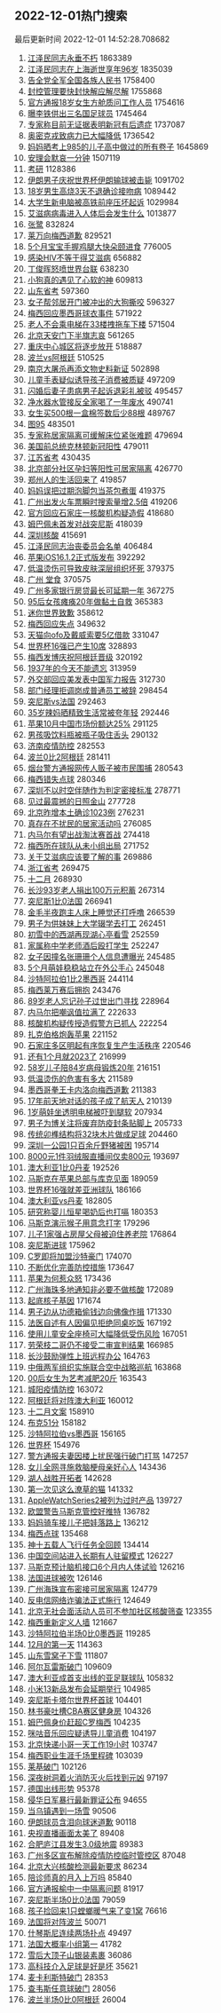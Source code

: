 ## 2022-12-01热门搜索 
最后更新时间 2022-12-01 14:52:28.708682 
1. [江泽民同志永垂不朽](https://s.weibo.com/weibo?q=%23%E6%B1%9F%E6%B3%BD%E6%B0%91%E5%90%8C%E5%BF%97%E6%B0%B8%E5%9E%82%E4%B8%8D%E6%9C%BD%23&t=31&band_rank=21&Refer=top) 1863389
1. [江泽民同志在上海逝世享年96岁](https://s.weibo.com/weibo?q=%23%E6%B1%9F%E6%B3%BD%E6%B0%91%E5%90%8C%E5%BF%97%E5%9C%A8%E4%B8%8A%E6%B5%B7%E9%80%9D%E4%B8%96%E4%BA%AB%E5%B9%B496%E5%B2%81%23&t=31&band_rank=1&Refer=top) 1835039
1. [告全党全军全国各族人民书](https://s.weibo.com/weibo?q=%23%E5%91%8A%E5%85%A8%E5%85%9A%E5%85%A8%E5%86%9B%E5%85%A8%E5%9B%BD%E5%90%84%E6%97%8F%E4%BA%BA%E6%B0%91%E4%B9%A6%23&t=31&band_rank=3&Refer=top) 1758400
1. [封控管理要快封快解应解尽解](https://s.weibo.com/weibo?q=%23%E5%B0%81%E6%8E%A7%E7%AE%A1%E7%90%86%E8%A6%81%E5%BF%AB%E5%B0%81%E5%BF%AB%E8%A7%A3%E5%BA%94%E8%A7%A3%E5%B0%BD%E8%A7%A3%23&t=31&band_rank=3&Refer=top) 1755868
1. [官方通报18岁女生方舱质问工作人员](https://s.weibo.com/weibo?q=%23%E5%AE%98%E6%96%B9%E9%80%9A%E6%8A%A518%E5%B2%81%E5%A5%B3%E7%94%9F%E6%96%B9%E8%88%B1%E8%B4%A8%E9%97%AE%E5%B7%A5%E4%BD%9C%E4%BA%BA%E5%91%98%23&t=31&band_rank=5&Refer=top) 1754616
1. [曝李铁供出三名国足球员](https://s.weibo.com/weibo?q=%23%E6%9B%9D%E6%9D%8E%E9%93%81%E4%BE%9B%E5%87%BA%E4%B8%89%E5%90%8D%E5%9B%BD%E8%B6%B3%E7%90%83%E5%91%98%23&t=31&band_rank=6&Refer=top) 1745464
1. [专家称目前无证据表明新冠有后遗症](https://s.weibo.com/weibo?q=%23%E4%B8%93%E5%AE%B6%E7%A7%B0%E7%9B%AE%E5%89%8D%E6%97%A0%E8%AF%81%E6%8D%AE%E8%A1%A8%E6%98%8E%E6%96%B0%E5%86%A0%E6%9C%89%E5%90%8E%E9%81%97%E7%97%87%23&t=31&band_rank=7&Refer=top) 1737087
1. [奥密克戎致病力已大幅降低](https://s.weibo.com/weibo?q=%23%E5%A5%A5%E5%AF%86%E5%85%8B%E6%88%8E%E8%87%B4%E7%97%85%E5%8A%9B%E5%B7%B2%E5%A4%A7%E5%B9%85%E9%99%8D%E4%BD%8E%23&t=31&band_rank=4&Refer=top) 1736542
1. [妈妈晒考上985的儿子高中做过的所有卷子](https://s.weibo.com/weibo?q=%23%E5%A6%88%E5%A6%88%E6%99%92%E8%80%83%E4%B8%8A985%E7%9A%84%E5%84%BF%E5%AD%90%E9%AB%98%E4%B8%AD%E5%81%9A%E8%BF%87%E7%9A%84%E6%89%80%E6%9C%89%E5%8D%B7%E5%AD%90%23&t=31&band_rank=13&Refer=top) 1645869
1. [安理会默哀一分钟](https://s.weibo.com/weibo?q=%E5%AE%89%E7%90%86%E4%BC%9A%E9%BB%98%E5%93%80%E4%B8%80%E5%88%86%E9%92%9F&t=31&band_rank=12&Refer=top) 1507119
1. [考研](https://s.weibo.com/weibo?q=%23%E8%80%83%E7%A0%94%23&t=31&band_rank=4&Refer=top) 1128386
1. [伊朗男子庆祝世界杯伊朗输球被击毙](https://s.weibo.com/weibo?q=%23%E4%BC%8A%E6%9C%97%E7%94%B7%E5%AD%90%E5%BA%86%E7%A5%9D%E4%B8%96%E7%95%8C%E6%9D%AF%E4%BC%8A%E6%9C%97%E8%BE%93%E7%90%83%E8%A2%AB%E5%87%BB%E6%AF%99%23&t=31&band_rank=31&Refer=top) 1091702
1. [18岁男生高烧3天不退确诊接吻病](https://s.weibo.com/weibo?q=%2318%E5%B2%81%E7%94%B7%E7%94%9F%E9%AB%98%E7%83%A73%E5%A4%A9%E4%B8%8D%E9%80%80%E7%A1%AE%E8%AF%8A%E6%8E%A5%E5%90%BB%E7%97%85%23&t=31&band_rank=31&Refer=top) 1089442
1. [大学生新电脑被高铁前座压坏起诉](https://s.weibo.com/weibo?q=%23%E5%A4%A7%E5%AD%A6%E7%94%9F%E6%96%B0%E7%94%B5%E8%84%91%E8%A2%AB%E9%AB%98%E9%93%81%E5%89%8D%E5%BA%A7%E5%8E%8B%E5%9D%8F%E8%B5%B7%E8%AF%89%23&t=31&band_rank=31&Refer=top) 1029984
1. [艾滋病病毒进入人体后会发生什么](https://s.weibo.com/weibo?q=%23%E8%89%BE%E6%BB%8B%E7%97%85%E7%97%85%E6%AF%92%E8%BF%9B%E5%85%A5%E4%BA%BA%E4%BD%93%E5%90%8E%E4%BC%9A%E5%8F%91%E7%94%9F%E4%BB%80%E4%B9%88%23&t=31&band_rank=37&Refer=top) 1013877
1. [张鹭](https://s.weibo.com/weibo?q=%E5%BC%A0%E9%B9%AD&t=31&band_rank=14&Refer=top) 832824
1. [莱万向梅西道歉](https://s.weibo.com/weibo?q=%23%E8%8E%B1%E4%B8%87%E5%90%91%E6%A2%85%E8%A5%BF%E9%81%93%E6%AD%89%23&t=31&band_rank=12&Refer=top) 829521
1. [5个月宝宝手握鸡腿大快朵颐进食](https://s.weibo.com/weibo?q=%235%E4%B8%AA%E6%9C%88%E5%AE%9D%E5%AE%9D%E6%89%8B%E6%8F%A1%E9%B8%A1%E8%85%BF%E5%A4%A7%E5%BF%AB%E6%9C%B5%E9%A2%90%E8%BF%9B%E9%A3%9F%23&t=31&band_rank=49&Refer=top) 776005
1. [感染HIV不等于得艾滋病](https://s.weibo.com/weibo?q=%23%E6%84%9F%E6%9F%93HIV%E4%B8%8D%E7%AD%89%E4%BA%8E%E5%BE%97%E8%89%BE%E6%BB%8B%E7%97%85%23&t=31&band_rank=13&Refer=top) 656882
1. [丁俊晖怒喷世界台联](https://s.weibo.com/weibo?q=%23%E4%B8%81%E4%BF%8A%E6%99%96%E6%80%92%E5%96%B7%E4%B8%96%E7%95%8C%E5%8F%B0%E8%81%94%23&t=31&band_rank=31&Refer=top) 638230
1. [小狗真的遇见了心软的神](https://s.weibo.com/weibo?q=%23%E5%B0%8F%E7%8B%97%E7%9C%9F%E7%9A%84%E9%81%87%E8%A7%81%E4%BA%86%E5%BF%83%E8%BD%AF%E7%9A%84%E7%A5%9E%23&t=31&band_rank=40&Refer=top) 609813
1. [山东省考](https://s.weibo.com/weibo?q=%E5%B1%B1%E4%B8%9C%E7%9C%81%E8%80%83&t=31&band_rank=10&Refer=top) 597360
1. [女子帮邻居开门被冲出的大狗撕咬](https://s.weibo.com/weibo?q=%23%E5%A5%B3%E5%AD%90%E5%B8%AE%E9%82%BB%E5%B1%85%E5%BC%80%E9%97%A8%E8%A2%AB%E5%86%B2%E5%87%BA%E7%9A%84%E5%A4%A7%E7%8B%97%E6%92%95%E5%92%AC%23&t=31&band_rank=11&Refer=top) 596327
1. [梅西回应墨西哥球衣事件](https://s.weibo.com/weibo?q=%23%E6%A2%85%E8%A5%BF%E5%9B%9E%E5%BA%94%E5%A2%A8%E8%A5%BF%E5%93%A5%E7%90%83%E8%A1%A3%E4%BA%8B%E4%BB%B6%23&t=31&band_rank=13&Refer=top) 571922
1. [老人不会乘电梯在33楼拽拖车下楼](https://s.weibo.com/weibo?q=%23%E8%80%81%E4%BA%BA%E4%B8%8D%E4%BC%9A%E4%B9%98%E7%94%B5%E6%A2%AF%E5%9C%A833%E6%A5%BC%E6%8B%BD%E6%8B%96%E8%BD%A6%E4%B8%8B%E6%A5%BC%23&t=31&band_rank=18&Refer=top) 571504
1. [北京天安门下半旗志哀](https://s.weibo.com/weibo?q=%23%E5%8C%97%E4%BA%AC%E5%A4%A9%E5%AE%89%E9%97%A8%E4%B8%8B%E5%8D%8A%E6%97%97%E5%BF%97%E5%93%80%23&t=31&band_rank=2&Refer=top) 561265
1. [重庆中心城区将逐步放开](https://s.weibo.com/weibo?q=%23%E9%87%8D%E5%BA%86%E4%B8%AD%E5%BF%83%E5%9F%8E%E5%8C%BA%E5%B0%86%E9%80%90%E6%AD%A5%E6%94%BE%E5%BC%80%23&t=31&band_rank=4&Refer=top) 518887
1. [波兰vs阿根廷](https://s.weibo.com/weibo?q=%23%E6%B3%A2%E5%85%B0vs%E9%98%BF%E6%A0%B9%E5%BB%B7%23&t=31&band_rank=5&Refer=top) 510525
1. [南京大屠杀再添文物史料新证](https://s.weibo.com/weibo?q=%23%E5%8D%97%E4%BA%AC%E5%A4%A7%E5%B1%A0%E6%9D%80%E5%86%8D%E6%B7%BB%E6%96%87%E7%89%A9%E5%8F%B2%E6%96%99%E6%96%B0%E8%AF%81%23&t=31&band_rank=47&Refer=top) 502898
1. [儿童手表疑似诱导孩子消费被质疑](https://s.weibo.com/weibo?q=%23%E5%84%BF%E7%AB%A5%E6%89%8B%E8%A1%A8%E7%96%91%E4%BC%BC%E8%AF%B1%E5%AF%BC%E5%AD%A9%E5%AD%90%E6%B6%88%E8%B4%B9%E8%A2%AB%E8%B4%A8%E7%96%91%23&t=31&band_rank=24&Refer=top) 497209
1. [闪婚后妻子患病男子起诉退彩礼被驳](https://s.weibo.com/weibo?q=%23%E9%97%AA%E5%A9%9A%E5%90%8E%E5%A6%BB%E5%AD%90%E6%82%A3%E7%97%85%E7%94%B7%E5%AD%90%E8%B5%B7%E8%AF%89%E9%80%80%E5%BD%A9%E7%A4%BC%E8%A2%AB%E9%A9%B3%23&t=31&band_rank=47&Refer=top) 495457
1. [净水器水管接反全家喝了一年废水](https://s.weibo.com/weibo?q=%23%E5%87%80%E6%B0%B4%E5%99%A8%E6%B0%B4%E7%AE%A1%E6%8E%A5%E5%8F%8D%E5%85%A8%E5%AE%B6%E5%96%9D%E4%BA%86%E4%B8%80%E5%B9%B4%E5%BA%9F%E6%B0%B4%23&t=31&band_rank=6&Refer=top) 490741
1. [女生买500根一盒棉签数后少88根](https://s.weibo.com/weibo?q=%23%E5%A5%B3%E7%94%9F%E4%B9%B0500%E6%A0%B9%E4%B8%80%E7%9B%92%E6%A3%89%E7%AD%BE%E6%95%B0%E5%90%8E%E5%B0%9188%E6%A0%B9%23&t=31&band_rank=7&Refer=top) 489767
1. [图95](https://s.weibo.com/weibo?q=%23%E5%9B%BE95%23&t=31&band_rank=8&Refer=top) 483501
1. [专家称居家隔离可缓解床位紧张难题](https://s.weibo.com/weibo?q=%23%E4%B8%93%E5%AE%B6%E7%A7%B0%E5%B1%85%E5%AE%B6%E9%9A%94%E7%A6%BB%E5%8F%AF%E7%BC%93%E8%A7%A3%E5%BA%8A%E4%BD%8D%E7%B4%A7%E5%BC%A0%E9%9A%BE%E9%A2%98%23&t=31&band_rank=9&Refer=top) 479694
1. [美国前总统克林顿新冠阳性](https://s.weibo.com/weibo?q=%23%E7%BE%8E%E5%9B%BD%E5%89%8D%E6%80%BB%E7%BB%9F%E5%85%8B%E6%9E%97%E9%A1%BF%E6%96%B0%E5%86%A0%E9%98%B3%E6%80%A7%23&t=31&band_rank=14&Refer=top) 479011
1. [江苏省考](https://s.weibo.com/weibo?q=%E6%B1%9F%E8%8B%8F%E7%9C%81%E8%80%83&t=31&band_rank=15&Refer=top) 430435
1. [北京部分社区孕妇等阳性可居家隔离](https://s.weibo.com/weibo?q=%23%E5%8C%97%E4%BA%AC%E9%83%A8%E5%88%86%E7%A4%BE%E5%8C%BA%E5%AD%95%E5%A6%87%E7%AD%89%E9%98%B3%E6%80%A7%E5%8F%AF%E5%B1%85%E5%AE%B6%E9%9A%94%E7%A6%BB%23&t=31&band_rank=46&Refer=top) 426770
1. [郑州人的生活回来了](https://s.weibo.com/weibo?q=%23%E9%83%91%E5%B7%9E%E4%BA%BA%E7%9A%84%E7%94%9F%E6%B4%BB%E5%9B%9E%E6%9D%A5%E4%BA%86%23&t=31&band_rank=10&Refer=top) 419857
1. [妈妈误把过期泡脚包当茶包煮蛋](https://s.weibo.com/weibo?q=%23%E5%A6%88%E5%A6%88%E8%AF%AF%E6%8A%8A%E8%BF%87%E6%9C%9F%E6%B3%A1%E8%84%9A%E5%8C%85%E5%BD%93%E8%8C%B6%E5%8C%85%E7%85%AE%E8%9B%8B%23&t=31&band_rank=11&Refer=top) 419375
1. [广州出发火车票瞬时搜索量增2.5倍](https://s.weibo.com/weibo?q=%23%E5%B9%BF%E5%B7%9E%E5%87%BA%E5%8F%91%E7%81%AB%E8%BD%A6%E7%A5%A8%E7%9E%AC%E6%97%B6%E6%90%9C%E7%B4%A2%E9%87%8F%E5%A2%9E2.5%E5%80%8D%23&t=31&band_rank=12&Refer=top) 419206
1. [官方回应石家庄一核酸机构疑造假](https://s.weibo.com/weibo?q=%23%E5%AE%98%E6%96%B9%E5%9B%9E%E5%BA%94%E7%9F%B3%E5%AE%B6%E5%BA%84%E4%B8%80%E6%A0%B8%E9%85%B8%E6%9C%BA%E6%9E%84%E7%96%91%E9%80%A0%E5%81%87%23&t=31&band_rank=13&Refer=top) 418680
1. [姆巴佩未首发对战突尼斯](https://s.weibo.com/weibo?q=%23%E5%A7%86%E5%B7%B4%E4%BD%A9%E6%9C%AA%E9%A6%96%E5%8F%91%E5%AF%B9%E6%88%98%E7%AA%81%E5%B0%BC%E6%96%AF%23&t=31&band_rank=14&Refer=top) 418039
1. [深圳核酸](https://s.weibo.com/weibo?q=%E6%B7%B1%E5%9C%B3%E6%A0%B8%E9%85%B8&t=31&band_rank=15&Refer=top) 415691
1. [江泽民同志治丧委员会名单](https://s.weibo.com/weibo?q=%23%E6%B1%9F%E6%B3%BD%E6%B0%91%E5%90%8C%E5%BF%97%E6%B2%BB%E4%B8%A7%E5%A7%94%E5%91%98%E4%BC%9A%E5%90%8D%E5%8D%95%23&t=31&band_rank=16&Refer=top) 406484
1. [苹果iOS16.1.2正式版发布](https://s.weibo.com/weibo?q=%23%E8%8B%B9%E6%9E%9CiOS16.1.2%E6%AD%A3%E5%BC%8F%E7%89%88%E5%8F%91%E5%B8%83%23&t=31&band_rank=41&Refer=top) 392292
1. [低温烫伤可导致皮肤深层组织坏死](https://s.weibo.com/weibo?q=%23%E4%BD%8E%E6%B8%A9%E7%83%AB%E4%BC%A4%E5%8F%AF%E5%AF%BC%E8%87%B4%E7%9A%AE%E8%82%A4%E6%B7%B1%E5%B1%82%E7%BB%84%E7%BB%87%E5%9D%8F%E6%AD%BB%23&t=31&band_rank=17&Refer=top) 379375
1. [广州 堂食](https://s.weibo.com/weibo?q=%E5%B9%BF%E5%B7%9E%20%E5%A0%82%E9%A3%9F&t=31&band_rank=17&Refer=top) 370575
1. [广州多家银行房贷最长可延期一年](https://s.weibo.com/weibo?q=%23%E5%B9%BF%E5%B7%9E%E5%A4%9A%E5%AE%B6%E9%93%B6%E8%A1%8C%E6%88%BF%E8%B4%B7%E6%9C%80%E9%95%BF%E5%8F%AF%E5%BB%B6%E6%9C%9F%E4%B8%80%E5%B9%B4%23&t=31&band_rank=49&Refer=top) 367275
1. [95后女孩瘫痪20年做黏土自救](https://s.weibo.com/weibo?q=%2395%E5%90%8E%E5%A5%B3%E5%AD%A9%E7%98%AB%E7%97%AA20%E5%B9%B4%E5%81%9A%E9%BB%8F%E5%9C%9F%E8%87%AA%E6%95%91%23&t=31&band_rank=19&Refer=top) 365383
1. [迷你世界致歉](https://s.weibo.com/weibo?q=%23%E8%BF%B7%E4%BD%A0%E4%B8%96%E7%95%8C%E8%87%B4%E6%AD%89%23&t=31&band_rank=20&Refer=top) 358612
1. [梅西回应失点](https://s.weibo.com/weibo?q=%23%E6%A2%85%E8%A5%BF%E5%9B%9E%E5%BA%94%E5%A4%B1%E7%82%B9%23&t=31&band_rank=38&Refer=top) 349632
1. [天猫向ofo及戴威索要5亿借款](https://s.weibo.com/weibo?q=%23%E5%A4%A9%E7%8C%AB%E5%90%91ofo%E5%8F%8A%E6%88%B4%E5%A8%81%E7%B4%A2%E8%A6%815%E4%BA%BF%E5%80%9F%E6%AC%BE%23&t=31&band_rank=35&Refer=top) 331047
1. [世界杯16强已产生10席](https://s.weibo.com/weibo?q=%23%E4%B8%96%E7%95%8C%E6%9D%AF16%E5%BC%BA%E5%B7%B2%E4%BA%A7%E7%94%9F10%E5%B8%AD%23&t=31&band_rank=48&Refer=top) 328893
1. [梅西发博庆祝阿根廷晋级](https://s.weibo.com/weibo?q=%23%E6%A2%85%E8%A5%BF%E5%8F%91%E5%8D%9A%E5%BA%86%E7%A5%9D%E9%98%BF%E6%A0%B9%E5%BB%B7%E6%99%8B%E7%BA%A7%23&t=31&band_rank=30&Refer=top) 320192
1. [1937年的今天不能遗忘](https://s.weibo.com/weibo?q=%231937%E5%B9%B4%E7%9A%84%E4%BB%8A%E5%A4%A9%E4%B8%8D%E8%83%BD%E9%81%97%E5%BF%98%23&t=31&band_rank=21&Refer=top) 313959
1. [外交部回应美发表中国军力报告](https://s.weibo.com/weibo?q=%23%E5%A4%96%E4%BA%A4%E9%83%A8%E5%9B%9E%E5%BA%94%E7%BE%8E%E5%8F%91%E8%A1%A8%E4%B8%AD%E5%9B%BD%E5%86%9B%E5%8A%9B%E6%8A%A5%E5%91%8A%23&t=31&band_rank=18&Refer=top) 312730
1. [部门经理拒调岗成普通员工被辞](https://s.weibo.com/weibo?q=%23%E9%83%A8%E9%97%A8%E7%BB%8F%E7%90%86%E6%8B%92%E8%B0%83%E5%B2%97%E6%88%90%E6%99%AE%E9%80%9A%E5%91%98%E5%B7%A5%E8%A2%AB%E8%BE%9E%23&t=31&band_rank=38&Refer=top) 298454
1. [突尼斯vs法国](https://s.weibo.com/weibo?q=%23%E7%AA%81%E5%B0%BC%E6%96%AFvs%E6%B3%95%E5%9B%BD%23&t=31&band_rank=19&Refer=top) 292463
1. [35岁辣妈晒精致生活常被夸年轻](https://s.weibo.com/weibo?q=%2335%E5%B2%81%E8%BE%A3%E5%A6%88%E6%99%92%E7%B2%BE%E8%87%B4%E7%94%9F%E6%B4%BB%E5%B8%B8%E8%A2%AB%E5%A4%B8%E5%B9%B4%E8%BD%BB%23&t=31&band_rank=35&Refer=top) 292446
1. [苹果10月中国市场份额达25%](https://s.weibo.com/weibo?q=%23%E8%8B%B9%E6%9E%9C10%E6%9C%88%E4%B8%AD%E5%9B%BD%E5%B8%82%E5%9C%BA%E4%BB%BD%E9%A2%9D%E8%BE%BE25%25%23&t=31&band_rank=49&Refer=top) 291125
1. [男孩吸饮料瓶被瓶子吸住舌头](https://s.weibo.com/weibo?q=%23%E7%94%B7%E5%AD%A9%E5%90%B8%E9%A5%AE%E6%96%99%E7%93%B6%E8%A2%AB%E7%93%B6%E5%AD%90%E5%90%B8%E4%BD%8F%E8%88%8C%E5%A4%B4%23&t=31&band_rank=50&Refer=top) 290132
1. [济南疫情防控](https://s.weibo.com/weibo?q=%E6%B5%8E%E5%8D%97%E7%96%AB%E6%83%85%E9%98%B2%E6%8E%A7&t=31&band_rank=24&Refer=top) 282553
1. [波兰0比2阿根廷](https://s.weibo.com/weibo?q=%23%E6%B3%A2%E5%85%B00%E6%AF%942%E9%98%BF%E6%A0%B9%E5%BB%B7%23&t=31&band_rank=31&Refer=top) 281411
1. [烟台警方通报网传人贩子被市民围捕](https://s.weibo.com/weibo?q=%23%E7%83%9F%E5%8F%B0%E8%AD%A6%E6%96%B9%E9%80%9A%E6%8A%A5%E7%BD%91%E4%BC%A0%E4%BA%BA%E8%B4%A9%E5%AD%90%E8%A2%AB%E5%B8%82%E6%B0%91%E5%9B%B4%E6%8D%95%23&t=31&band_rank=23&Refer=top) 280543
1. [梅西错失点球](https://s.weibo.com/weibo?q=%23%E6%A2%85%E8%A5%BF%E9%94%99%E5%A4%B1%E7%82%B9%E7%90%83%23&t=31&band_rank=5&Refer=top) 280346
1. [深圳不以时空伴随作为判定密接标准](https://s.weibo.com/weibo?q=%23%E6%B7%B1%E5%9C%B3%E4%B8%8D%E4%BB%A5%E6%97%B6%E7%A9%BA%E4%BC%B4%E9%9A%8F%E4%BD%9C%E4%B8%BA%E5%88%A4%E5%AE%9A%E5%AF%86%E6%8E%A5%E6%A0%87%E5%87%86%23&t=31&band_rank=49&Refer=top) 278771
1. [见过最震撼的日照金山](https://s.weibo.com/weibo?q=%23%E8%A7%81%E8%BF%87%E6%9C%80%E9%9C%87%E6%92%BC%E7%9A%84%E6%97%A5%E7%85%A7%E9%87%91%E5%B1%B1%23&t=31&band_rank=41&Refer=top) 277728
1. [北京昨增本土确诊1023例](https://s.weibo.com/weibo?q=%23%E5%8C%97%E4%BA%AC%E6%98%A8%E5%A2%9E%E6%9C%AC%E5%9C%9F%E7%A1%AE%E8%AF%8A1023%E4%BE%8B%23&t=31&band_rank=11&Refer=top) 276231
1. [真存在不扰民的居家活动吗](https://s.weibo.com/weibo?q=%23%E7%9C%9F%E5%AD%98%E5%9C%A8%E4%B8%8D%E6%89%B0%E6%B0%91%E7%9A%84%E5%B1%85%E5%AE%B6%E6%B4%BB%E5%8A%A8%E5%90%97%23&t=31&band_rank=20&Refer=top) 276085
1. [内马尔有望出战淘汰赛首战](https://s.weibo.com/weibo?q=%23%E5%86%85%E9%A9%AC%E5%B0%94%E6%9C%89%E6%9C%9B%E5%87%BA%E6%88%98%E6%B7%98%E6%B1%B0%E8%B5%9B%E9%A6%96%E6%88%98%23&t=31&band_rank=43&Refer=top) 274418
1. [梅西所在球队从未小组出局](https://s.weibo.com/weibo?q=%23%E6%A2%85%E8%A5%BF%E6%89%80%E5%9C%A8%E7%90%83%E9%98%9F%E4%BB%8E%E6%9C%AA%E5%B0%8F%E7%BB%84%E5%87%BA%E5%B1%80%23&t=31&band_rank=15&Refer=top) 271752
1. [关于艾滋病应该要了解的事](https://s.weibo.com/weibo?q=%23%E5%85%B3%E4%BA%8E%E8%89%BE%E6%BB%8B%E7%97%85%E5%BA%94%E8%AF%A5%E8%A6%81%E4%BA%86%E8%A7%A3%E7%9A%84%E4%BA%8B%23&t=31&band_rank=16&Refer=top) 269886
1. [浙江省考](https://s.weibo.com/weibo?q=%E6%B5%99%E6%B1%9F%E7%9C%81%E8%80%83&t=31&band_rank=37&Refer=top) 269475
1. [十二月](https://s.weibo.com/weibo?q=%E5%8D%81%E4%BA%8C%E6%9C%88&t=31&band_rank=12&Refer=top) 268930
1. [长沙93岁老人捐出100万元积蓄](https://s.weibo.com/weibo?q=%23%E9%95%BF%E6%B2%9993%E5%B2%81%E8%80%81%E4%BA%BA%E6%8D%90%E5%87%BA100%E4%B8%87%E5%85%83%E7%A7%AF%E8%93%84%23&t=31&band_rank=40&Refer=top) 267314
1. [突尼斯1比0法国](https://s.weibo.com/weibo?q=%23%E7%AA%81%E5%B0%BC%E6%96%AF1%E6%AF%940%E6%B3%95%E5%9B%BD%23&t=31&band_rank=39&Refer=top) 266941
1. [金毛半夜跑主人床上睡觉还打呼噜](https://s.weibo.com/weibo?q=%23%E9%87%91%E6%AF%9B%E5%8D%8A%E5%A4%9C%E8%B7%91%E4%B8%BB%E4%BA%BA%E5%BA%8A%E4%B8%8A%E7%9D%A1%E8%A7%89%E8%BF%98%E6%89%93%E5%91%BC%E5%99%9C%23&t=31&band_rank=45&Refer=top) 266539
1. [男子为供妹妹上大学辍学去打工](https://s.weibo.com/weibo?q=%23%E7%94%B7%E5%AD%90%E4%B8%BA%E4%BE%9B%E5%A6%B9%E5%A6%B9%E4%B8%8A%E5%A4%A7%E5%AD%A6%E8%BE%8D%E5%AD%A6%E5%8E%BB%E6%89%93%E5%B7%A5%23&t=31&band_rank=50&Refer=top) 262451
1. [初雪中的西湖再现湖心亭看雪](https://s.weibo.com/weibo?q=%23%E5%88%9D%E9%9B%AA%E4%B8%AD%E7%9A%84%E8%A5%BF%E6%B9%96%E5%86%8D%E7%8E%B0%E6%B9%96%E5%BF%83%E4%BA%AD%E7%9C%8B%E9%9B%AA%23&t=31&band_rank=20&Refer=top) 252559
1. [家属称中学老师酒后殴打学生](https://s.weibo.com/weibo?q=%23%E5%AE%B6%E5%B1%9E%E7%A7%B0%E4%B8%AD%E5%AD%A6%E8%80%81%E5%B8%88%E9%85%92%E5%90%8E%E6%AE%B4%E6%89%93%E5%AD%A6%E7%94%9F%23&t=31&band_rank=44&Refer=top) 252247
1. [女子因撞名张珊珊个人信息遭曝光](https://s.weibo.com/weibo?q=%23%E5%A5%B3%E5%AD%90%E5%9B%A0%E6%92%9E%E5%90%8D%E5%BC%A0%E7%8F%8A%E7%8F%8A%E4%B8%AA%E4%BA%BA%E4%BF%A1%E6%81%AF%E9%81%AD%E6%9B%9D%E5%85%89%23&t=31&band_rank=49&Refer=top) 245485
1. [5个月萌娃稳稳站立在外公手心](https://s.weibo.com/weibo?q=%235%E4%B8%AA%E6%9C%88%E8%90%8C%E5%A8%83%E7%A8%B3%E7%A8%B3%E7%AB%99%E7%AB%8B%E5%9C%A8%E5%A4%96%E5%85%AC%E6%89%8B%E5%BF%83%23&t=31&band_rank=30&Refer=top) 245048
1. [沙特阿拉伯1比2墨西哥](https://s.weibo.com/weibo?q=%23%E6%B2%99%E7%89%B9%E9%98%BF%E6%8B%89%E4%BC%AF1%E6%AF%942%E5%A2%A8%E8%A5%BF%E5%93%A5%23&t=31&band_rank=11&Refer=top) 244114
1. [梅西莱万赛后拥抱](https://s.weibo.com/weibo?q=%23%E6%A2%85%E8%A5%BF%E8%8E%B1%E4%B8%87%E8%B5%9B%E5%90%8E%E6%8B%A5%E6%8A%B1%23&t=31&band_rank=31&Refer=top) 243476
1. [89岁老人忘记孙子过世出门寻找](https://s.weibo.com/weibo?q=%2389%E5%B2%81%E8%80%81%E4%BA%BA%E5%BF%98%E8%AE%B0%E5%AD%99%E5%AD%90%E8%BF%87%E4%B8%96%E5%87%BA%E9%97%A8%E5%AF%BB%E6%89%BE%23&t=31&band_rank=47&Refer=top) 228964
1. [内马尔把嘲讽值拉满了](https://s.weibo.com/weibo?q=%23%E5%86%85%E9%A9%AC%E5%B0%94%E6%8A%8A%E5%98%B2%E8%AE%BD%E5%80%BC%E6%8B%89%E6%BB%A1%E4%BA%86%23&t=31&band_rank=22&Refer=top) 222633
1. [核酸机构疑传授造假警方已抓人](https://s.weibo.com/weibo?q=%23%E6%A0%B8%E9%85%B8%E6%9C%BA%E6%9E%84%E7%96%91%E4%BC%A0%E6%8E%88%E9%80%A0%E5%81%87%E8%AD%A6%E6%96%B9%E5%B7%B2%E6%8A%93%E4%BA%BA%23&t=31&band_rank=23&Refer=top) 222254
1. [扎克伯格炮轰苹果](https://s.weibo.com/weibo?q=%23%E6%89%8E%E5%85%8B%E4%BC%AF%E6%A0%BC%E7%82%AE%E8%BD%B0%E8%8B%B9%E6%9E%9C%23&t=31&band_rank=33&Refer=top) 221152
1. [石家庄多区明起有序恢复生产生活秩序](https://s.weibo.com/weibo?q=%23%E7%9F%B3%E5%AE%B6%E5%BA%84%E5%A4%9A%E5%8C%BA%E6%98%8E%E8%B5%B7%E6%9C%89%E5%BA%8F%E6%81%A2%E5%A4%8D%E7%94%9F%E4%BA%A7%E7%94%9F%E6%B4%BB%E7%A7%A9%E5%BA%8F%23&t=31&band_rank=24&Refer=top) 220546
1. [还有1个月就2023了](https://s.weibo.com/weibo?q=%23%E8%BF%98%E6%9C%891%E4%B8%AA%E6%9C%88%E5%B0%B12023%E4%BA%86%23&t=31&band_rank=45&Refer=top) 216999
1. [58岁儿子陪84岁病母锻炼20年](https://s.weibo.com/weibo?q=%2358%E5%B2%81%E5%84%BF%E5%AD%90%E9%99%AA84%E5%B2%81%E7%97%85%E6%AF%8D%E9%94%BB%E7%82%BC20%E5%B9%B4%23&t=31&band_rank=46&Refer=top) 216151
1. [低温烫伤的危害有多大](https://s.weibo.com/weibo?q=%23%E4%BD%8E%E6%B8%A9%E7%83%AB%E4%BC%A4%E7%9A%84%E5%8D%B1%E5%AE%B3%E6%9C%89%E5%A4%9A%E5%A4%A7%23&t=31&band_rank=44&Refer=top) 211589
1. [墨西哥拳王卡内洛向梅西道歉](https://s.weibo.com/weibo?q=%23%E5%A2%A8%E8%A5%BF%E5%93%A5%E6%8B%B3%E7%8E%8B%E5%8D%A1%E5%86%85%E6%B4%9B%E5%90%91%E6%A2%85%E8%A5%BF%E9%81%93%E6%AD%89%23&t=31&band_rank=50&Refer=top) 211383
1. [17年前天地对话的孩子成了航天人](https://s.weibo.com/weibo?q=%2317%E5%B9%B4%E5%89%8D%E5%A4%A9%E5%9C%B0%E5%AF%B9%E8%AF%9D%E7%9A%84%E5%AD%A9%E5%AD%90%E6%88%90%E4%BA%86%E8%88%AA%E5%A4%A9%E4%BA%BA%23&t=31&band_rank=25&Refer=top) 210139
1. [1岁萌娃坐透明电梯被吓到腿软](https://s.weibo.com/weibo?q=%231%E5%B2%81%E8%90%8C%E5%A8%83%E5%9D%90%E9%80%8F%E6%98%8E%E7%94%B5%E6%A2%AF%E8%A2%AB%E5%90%93%E5%88%B0%E8%85%BF%E8%BD%AF%23&t=31&band_rank=29&Refer=top) 207934
1. [男子为博关注将废弃防疫封条贴脚上](https://s.weibo.com/weibo?q=%23%E7%94%B7%E5%AD%90%E4%B8%BA%E5%8D%9A%E5%85%B3%E6%B3%A8%E5%B0%86%E5%BA%9F%E5%BC%83%E9%98%B2%E7%96%AB%E5%B0%81%E6%9D%A1%E8%B4%B4%E8%84%9A%E4%B8%8A%23&t=31&band_rank=34&Refer=top) 205733
1. [传统卯榫结构将32块木片做成足球](https://s.weibo.com/weibo?q=%23%E4%BC%A0%E7%BB%9F%E5%8D%AF%E6%A6%AB%E7%BB%93%E6%9E%84%E5%B0%8632%E5%9D%97%E6%9C%A8%E7%89%87%E5%81%9A%E6%88%90%E8%B6%B3%E7%90%83%23&t=31&band_rank=47&Refer=top) 204460
1. [深圳一公园1只百余斤野猪被困](https://s.weibo.com/weibo?q=%23%E6%B7%B1%E5%9C%B3%E4%B8%80%E5%85%AC%E5%9B%AD1%E5%8F%AA%E7%99%BE%E4%BD%99%E6%96%A4%E9%87%8E%E7%8C%AA%E8%A2%AB%E5%9B%B0%23&t=31&band_rank=28&Refer=top) 195714
1. [8000元1件羽绒服直播间仅卖800元](https://s.weibo.com/weibo?q=%238000%E5%85%831%E4%BB%B6%E7%BE%BD%E7%BB%92%E6%9C%8D%E7%9B%B4%E6%92%AD%E9%97%B4%E4%BB%85%E5%8D%96800%E5%85%83%23&t=31&band_rank=25&Refer=top) 193697
1. [澳大利亚1比0丹麦](https://s.weibo.com/weibo?q=%23%E6%BE%B3%E5%A4%A7%E5%88%A9%E4%BA%9A1%E6%AF%940%E4%B8%B9%E9%BA%A6%23&t=31&band_rank=48&Refer=top) 192526
1. [马斯克在苹果总部与库克见面](https://s.weibo.com/weibo?q=%23%E9%A9%AC%E6%96%AF%E5%85%8B%E5%9C%A8%E8%8B%B9%E6%9E%9C%E6%80%BB%E9%83%A8%E4%B8%8E%E5%BA%93%E5%85%8B%E8%A7%81%E9%9D%A2%23&t=31&band_rank=28&Refer=top) 189059
1. [世界杯16强就差亚洲球队](https://s.weibo.com/weibo?q=%23%E4%B8%96%E7%95%8C%E6%9D%AF16%E5%BC%BA%E5%B0%B1%E5%B7%AE%E4%BA%9A%E6%B4%B2%E7%90%83%E9%98%9F%23&t=31&band_rank=33&Refer=top) 186166
1. [澳大利亚vs丹麦](https://s.weibo.com/weibo?q=%23%E6%BE%B3%E5%A4%A7%E5%88%A9%E4%BA%9Avs%E4%B8%B9%E9%BA%A6%23&t=31&band_rank=42&Refer=top) 182805
1. [研究称婴儿恒星喝奶后也打嗝](https://s.weibo.com/weibo?q=%23%E7%A0%94%E7%A9%B6%E7%A7%B0%E5%A9%B4%E5%84%BF%E6%81%92%E6%98%9F%E5%96%9D%E5%A5%B6%E5%90%8E%E4%B9%9F%E6%89%93%E5%97%9D%23&t=31&band_rank=31&Refer=top) 180353
1. [马斯克演示猴子用意念打字](https://s.weibo.com/weibo?q=%23%E9%A9%AC%E6%96%AF%E5%85%8B%E6%BC%94%E7%A4%BA%E7%8C%B4%E5%AD%90%E7%94%A8%E6%84%8F%E5%BF%B5%E6%89%93%E5%AD%97%23&t=31&band_rank=29&Refer=top) 179296
1. [儿子1家强占房屋父母被迫住养老院](https://s.weibo.com/weibo?q=%23%E5%84%BF%E5%AD%901%E5%AE%B6%E5%BC%BA%E5%8D%A0%E6%88%BF%E5%B1%8B%E7%88%B6%E6%AF%8D%E8%A2%AB%E8%BF%AB%E4%BD%8F%E5%85%BB%E8%80%81%E9%99%A2%23&t=31&band_rank=41&Refer=top) 176864
1. [突尼斯进球](https://s.weibo.com/weibo?q=%23%E7%AA%81%E5%B0%BC%E6%96%AF%E8%BF%9B%E7%90%83%23&t=31&band_rank=31&Refer=top) 175962
1. [C罗即将加盟沙特豪门](https://s.weibo.com/weibo?q=%23C%E7%BD%97%E5%8D%B3%E5%B0%86%E5%8A%A0%E7%9B%9F%E6%B2%99%E7%89%B9%E8%B1%AA%E9%97%A8%23&t=31&band_rank=26&Refer=top) 174070
1. [不断优化完善防控措施](https://s.weibo.com/weibo?q=%23%E4%B8%8D%E6%96%AD%E4%BC%98%E5%8C%96%E5%AE%8C%E5%96%84%E9%98%B2%E6%8E%A7%E6%8E%AA%E6%96%BD%23&t=31&band_rank=17&Refer=top) 173647
1. [苹果为何惹众怒](https://s.weibo.com/weibo?q=%23%E8%8B%B9%E6%9E%9C%E4%B8%BA%E4%BD%95%E6%83%B9%E4%BC%97%E6%80%92%23&t=31&band_rank=32&Refer=top) 173436
1. [广州海珠多地通知非必要不做核酸](https://s.weibo.com/weibo?q=%23%E5%B9%BF%E5%B7%9E%E6%B5%B7%E7%8F%A0%E5%A4%9A%E5%9C%B0%E9%80%9A%E7%9F%A5%E9%9D%9E%E5%BF%85%E8%A6%81%E4%B8%8D%E5%81%9A%E6%A0%B8%E9%85%B8%23&t=31&band_rank=29&Refer=top) 172089
1. [起底核子基因](https://s.weibo.com/weibo?q=%23%E8%B5%B7%E5%BA%95%E6%A0%B8%E5%AD%90%E5%9F%BA%E5%9B%A0%23&t=31&band_rank=27&Refer=top) 171674
1. [男子边从功德箱偷钱边向佛像作揖](https://s.weibo.com/weibo?q=%23%E7%94%B7%E5%AD%90%E8%BE%B9%E4%BB%8E%E5%8A%9F%E5%BE%B7%E7%AE%B1%E5%81%B7%E9%92%B1%E8%BE%B9%E5%90%91%E4%BD%9B%E5%83%8F%E4%BD%9C%E6%8F%96%23&t=31&band_rank=34&Refer=top) 171330
1. [法医自述有人因偏见拒绝同桌吃饭](https://s.weibo.com/weibo?q=%23%E6%B3%95%E5%8C%BB%E8%87%AA%E8%BF%B0%E6%9C%89%E4%BA%BA%E5%9B%A0%E5%81%8F%E8%A7%81%E6%8B%92%E7%BB%9D%E5%90%8C%E6%A1%8C%E5%90%83%E9%A5%AD%23&t=31&band_rank=47&Refer=top) 167192
1. [使用儿童安全座椅可大幅降低受伤风险](https://s.weibo.com/weibo?q=%23%E4%BD%BF%E7%94%A8%E5%84%BF%E7%AB%A5%E5%AE%89%E5%85%A8%E5%BA%A7%E6%A4%85%E5%8F%AF%E5%A4%A7%E5%B9%85%E9%99%8D%E4%BD%8E%E5%8F%97%E4%BC%A4%E9%A3%8E%E9%99%A9%23&t=31&band_rank=37&Refer=top) 167051
1. [劳荣枝二哥仍不接受二审宣判结果](https://s.weibo.com/weibo?q=%23%E5%8A%B3%E8%8D%A3%E6%9E%9D%E4%BA%8C%E5%93%A5%E4%BB%8D%E4%B8%8D%E6%8E%A5%E5%8F%97%E4%BA%8C%E5%AE%A1%E5%AE%A3%E5%88%A4%E7%BB%93%E6%9E%9C%23&t=31&band_rank=28&Refer=top) 166985
1. [长沙鼓励弹性上班远程办公](https://s.weibo.com/weibo?q=%23%E9%95%BF%E6%B2%99%E9%BC%93%E5%8A%B1%E5%BC%B9%E6%80%A7%E4%B8%8A%E7%8F%AD%E8%BF%9C%E7%A8%8B%E5%8A%9E%E5%85%AC%23&t=31&band_rank=50&Refer=top) 164763
1. [中俄两军组织实施联合空中战略巡航](https://s.weibo.com/weibo?q=%23%E4%B8%AD%E4%BF%84%E4%B8%A4%E5%86%9B%E7%BB%84%E7%BB%87%E5%AE%9E%E6%96%BD%E8%81%94%E5%90%88%E7%A9%BA%E4%B8%AD%E6%88%98%E7%95%A5%E5%B7%A1%E8%88%AA%23&t=31&band_rank=30&Refer=top) 163868
1. [00后女生为艺考减肥20斤](https://s.weibo.com/weibo?q=%2300%E5%90%8E%E5%A5%B3%E7%94%9F%E4%B8%BA%E8%89%BA%E8%80%83%E5%87%8F%E8%82%A520%E6%96%A4%23&t=31&band_rank=32&Refer=top) 163543
1. [城阳疫情防控](https://s.weibo.com/weibo?q=%E5%9F%8E%E9%98%B3%E7%96%AB%E6%83%85%E9%98%B2%E6%8E%A7&t=31&band_rank=34&Refer=top) 163072
1. [阿根廷将对阵澳大利亚](https://s.weibo.com/weibo?q=%23%E9%98%BF%E6%A0%B9%E5%BB%B7%E5%B0%86%E5%AF%B9%E9%98%B5%E6%BE%B3%E5%A4%A7%E5%88%A9%E4%BA%9A%23&t=31&band_rank=31&Refer=top) 160012
1. [十二月文案](https://s.weibo.com/weibo?q=%23%E5%8D%81%E4%BA%8C%E6%9C%88%E6%96%87%E6%A1%88%23&t=31&band_rank=38&Refer=top) 158910
1. [布克51分](https://s.weibo.com/weibo?q=%23%E5%B8%83%E5%85%8B51%E5%88%86%23&t=31&band_rank=41&Refer=top) 158182
1. [沙特阿拉伯vs墨西哥](https://s.weibo.com/weibo?q=%23%E6%B2%99%E7%89%B9%E9%98%BF%E6%8B%89%E4%BC%AFvs%E5%A2%A8%E8%A5%BF%E5%93%A5%23&t=31&band_rank=49&Refer=top) 156165
1. [世界杯](https://s.weibo.com/weibo?q=%E4%B8%96%E7%95%8C%E6%9D%AF&t=31&band_rank=23&Refer=top) 154976
1. [警方通报夫妻因楼上扰民强行破门打骂](https://s.weibo.com/weibo?q=%23%E8%AD%A6%E6%96%B9%E9%80%9A%E6%8A%A5%E5%A4%AB%E5%A6%BB%E5%9B%A0%E6%A5%BC%E4%B8%8A%E6%89%B0%E6%B0%91%E5%BC%BA%E8%A1%8C%E7%A0%B4%E9%97%A8%E6%89%93%E9%AA%82%23&t=31&band_rank=33&Refer=top) 147257
1. [女儿全网寻施救脑梗母亲好心人](https://s.weibo.com/weibo?q=%23%E5%A5%B3%E5%84%BF%E5%85%A8%E7%BD%91%E5%AF%BB%E6%96%BD%E6%95%91%E8%84%91%E6%A2%97%E6%AF%8D%E4%BA%B2%E5%A5%BD%E5%BF%83%E4%BA%BA%23&t=31&band_rank=37&Refer=top) 143436
1. [湖人战胜开拓者](https://s.weibo.com/weibo?q=%23%E6%B9%96%E4%BA%BA%E6%88%98%E8%83%9C%E5%BC%80%E6%8B%93%E8%80%85%23&t=31&band_rank=41&Refer=top) 142628
1. [第一次见这么潦草的猫](https://s.weibo.com/weibo?q=%23%E7%AC%AC%E4%B8%80%E6%AC%A1%E8%A7%81%E8%BF%99%E4%B9%88%E6%BD%A6%E8%8D%89%E7%9A%84%E7%8C%AB%23&t=31&band_rank=31&Refer=top) 141332
1. [AppleWatchSeries2被列为过时产品](https://s.weibo.com/weibo?q=%23AppleWatchSeries2%E8%A2%AB%E5%88%97%E4%B8%BA%E8%BF%87%E6%97%B6%E4%BA%A7%E5%93%81%23&t=31&band_rank=50&Refer=top) 139727
1. [欧盟警告马斯克管控好推特](https://s.weibo.com/weibo?q=%23%E6%AC%A7%E7%9B%9F%E8%AD%A6%E5%91%8A%E9%A9%AC%E6%96%AF%E5%85%8B%E7%AE%A1%E6%8E%A7%E5%A5%BD%E6%8E%A8%E7%89%B9%23&t=31&band_rank=44&Refer=top) 136782
1. [妈妈骑车接儿子把娃落路上](https://s.weibo.com/weibo?q=%23%E5%A6%88%E5%A6%88%E9%AA%91%E8%BD%A6%E6%8E%A5%E5%84%BF%E5%AD%90%E6%8A%8A%E5%A8%83%E8%90%BD%E8%B7%AF%E4%B8%8A%23&t=31&band_rank=39&Refer=top) 136212
1. [梅西点球](https://s.weibo.com/weibo?q=%23%E6%A2%85%E8%A5%BF%E7%82%B9%E7%90%83%23&t=31&band_rank=31&Refer=top) 135468
1. [神十五载人飞行任务全回顾](https://s.weibo.com/weibo?q=%23%E7%A5%9E%E5%8D%81%E4%BA%94%E8%BD%BD%E4%BA%BA%E9%A3%9E%E8%A1%8C%E4%BB%BB%E5%8A%A1%E5%85%A8%E5%9B%9E%E9%A1%BE%23&t=31&band_rank=40&Refer=top) 134414
1. [中国空间站进入长期有人驻留模式](https://s.weibo.com/weibo?q=%23%E4%B8%AD%E5%9B%BD%E7%A9%BA%E9%97%B4%E7%AB%99%E8%BF%9B%E5%85%A5%E9%95%BF%E6%9C%9F%E6%9C%89%E4%BA%BA%E9%A9%BB%E7%95%99%E6%A8%A1%E5%BC%8F%23&t=31&band_rank=43&Refer=top) 126227
1. [马斯克预计脑机接口6个月内人体试验](https://s.weibo.com/weibo?q=%23%E9%A9%AC%E6%96%AF%E5%85%8B%E9%A2%84%E8%AE%A1%E8%84%91%E6%9C%BA%E6%8E%A5%E5%8F%A36%E4%B8%AA%E6%9C%88%E5%86%85%E4%BA%BA%E4%BD%93%E8%AF%95%E9%AA%8C%23&t=31&band_rank=47&Refer=top) 126216
1. [法国进球被吹](https://s.weibo.com/weibo?q=%23%E6%B3%95%E5%9B%BD%E8%BF%9B%E7%90%83%E8%A2%AB%E5%90%B9%23&t=31&band_rank=33&Refer=top) 126146
1. [广州海珠宣布密接可居家隔离](https://s.weibo.com/weibo?q=%23%E5%B9%BF%E5%B7%9E%E6%B5%B7%E7%8F%A0%E5%AE%A3%E5%B8%83%E5%AF%86%E6%8E%A5%E5%8F%AF%E5%B1%85%E5%AE%B6%E9%9A%94%E7%A6%BB%23&t=31&band_rank=34&Refer=top) 124779
1. [反电信网络诈骗法正式施行](https://s.weibo.com/weibo?q=%23%E5%8F%8D%E7%94%B5%E4%BF%A1%E7%BD%91%E7%BB%9C%E8%AF%88%E9%AA%97%E6%B3%95%E6%AD%A3%E5%BC%8F%E6%96%BD%E8%A1%8C%23&t=31&band_rank=43&Refer=top) 124649
1. [北京无社会面活动人员可不参加社区核酸筛查](https://s.weibo.com/weibo?q=%23%E5%8C%97%E4%BA%AC%E6%97%A0%E7%A4%BE%E4%BC%9A%E9%9D%A2%E6%B4%BB%E5%8A%A8%E4%BA%BA%E5%91%98%E5%8F%AF%E4%B8%8D%E5%8F%82%E5%8A%A0%E7%A4%BE%E5%8C%BA%E6%A0%B8%E9%85%B8%E7%AD%9B%E6%9F%A5%23&t=31&band_rank=36&Refer=top) 123355
1. [梅西重新定义人墙](https://s.weibo.com/weibo?q=%23%E6%A2%85%E8%A5%BF%E9%87%8D%E6%96%B0%E5%AE%9A%E4%B9%89%E4%BA%BA%E5%A2%99%23&t=31&band_rank=37&Refer=top) 121667
1. [沙特阿拉伯半场0比0墨西哥](https://s.weibo.com/weibo?q=%23%E6%B2%99%E7%89%B9%E9%98%BF%E6%8B%89%E4%BC%AF%E5%8D%8A%E5%9C%BA0%E6%AF%940%E5%A2%A8%E8%A5%BF%E5%93%A5%23&t=31&band_rank=32&Refer=top) 119285
1. [12月的第一天](https://s.weibo.com/weibo?q=%2312%E6%9C%88%E7%9A%84%E7%AC%AC%E4%B8%80%E5%A4%A9%23&t=31&band_rank=38&Refer=top) 114363
1. [山东雪窝子下雪](https://s.weibo.com/weibo?q=%23%E5%B1%B1%E4%B8%9C%E9%9B%AA%E7%AA%9D%E5%AD%90%E4%B8%8B%E9%9B%AA%23&t=31&band_rank=46&Refer=top) 111807
1. [阿尔瓦雷斯破门](https://s.weibo.com/weibo?q=%23%E9%98%BF%E5%B0%94%E7%93%A6%E9%9B%B7%E6%96%AF%E7%A0%B4%E9%97%A8%23&t=31&band_rank=31&Refer=top) 109609
1. [澳大利亚成首支出线的亚足联球队](https://s.weibo.com/weibo?q=%23%E6%BE%B3%E5%A4%A7%E5%88%A9%E4%BA%9A%E6%88%90%E9%A6%96%E6%94%AF%E5%87%BA%E7%BA%BF%E7%9A%84%E4%BA%9A%E8%B6%B3%E8%81%94%E7%90%83%E9%98%9F%23&t=31&band_rank=39&Refer=top) 105832
1. [小米13新品发布会延期举行](https://s.weibo.com/weibo?q=%23%E5%B0%8F%E7%B1%B313%E6%96%B0%E5%93%81%E5%8F%91%E5%B8%83%E4%BC%9A%E5%BB%B6%E6%9C%9F%E4%B8%BE%E8%A1%8C%23&t=31&band_rank=38&Refer=top) 104985
1. [突尼斯卡塔尔世界杯首球](https://s.weibo.com/weibo?q=%23%E7%AA%81%E5%B0%BC%E6%96%AF%E5%8D%A1%E5%A1%94%E5%B0%94%E4%B8%96%E7%95%8C%E6%9D%AF%E9%A6%96%E7%90%83%23&t=31&band_rank=32&Refer=top) 104401
1. [林书豪吐槽CBA赛区健身房](https://s.weibo.com/weibo?q=%23%E6%9E%97%E4%B9%A6%E8%B1%AA%E5%90%90%E6%A7%BDCBA%E8%B5%9B%E5%8C%BA%E5%81%A5%E8%BA%AB%E6%88%BF%23&t=31&band_rank=39&Refer=top) 104326
1. [姆巴佩身价赶超C罗梅西](https://s.weibo.com/weibo?q=%23%E5%A7%86%E5%B7%B4%E4%BD%A9%E8%BA%AB%E4%BB%B7%E8%B5%B6%E8%B6%85C%E7%BD%97%E6%A2%85%E8%A5%BF%23&t=31&band_rank=40&Refer=top) 104235
1. [咪咕音乐回应疑诱导儿童消费](https://s.weibo.com/weibo?q=%23%E5%92%AA%E5%92%95%E9%9F%B3%E4%B9%90%E5%9B%9E%E5%BA%94%E7%96%91%E8%AF%B1%E5%AF%BC%E5%84%BF%E7%AB%A5%E6%B6%88%E8%B4%B9%23&t=31&band_rank=48&Refer=top) 104197
1. [北京快递小哥一天工作19小时](https://s.weibo.com/weibo?q=%23%E5%8C%97%E4%BA%AC%E5%BF%AB%E9%80%92%E5%B0%8F%E5%93%A5%E4%B8%80%E5%A4%A9%E5%B7%A5%E4%BD%9C19%E5%B0%8F%E6%97%B6%23&t=31&band_rank=41&Refer=top) 103747
1. [梅西职业生涯千场里程碑](https://s.weibo.com/weibo?q=%23%E6%A2%85%E8%A5%BF%E8%81%8C%E4%B8%9A%E7%94%9F%E6%B6%AF%E5%8D%83%E5%9C%BA%E9%87%8C%E7%A8%8B%E7%A2%91%23&t=31&band_rank=50&Refer=top) 103039
1. [莱基破门](https://s.weibo.com/weibo?q=%23%E8%8E%B1%E5%9F%BA%E7%A0%B4%E9%97%A8%23&t=31&band_rank=33&Refer=top) 102126
1. [深夜树洞着火消防灭火后找到元凶](https://s.weibo.com/weibo?q=%23%E6%B7%B1%E5%A4%9C%E6%A0%91%E6%B4%9E%E7%9D%80%E7%81%AB%E6%B6%88%E9%98%B2%E7%81%AD%E7%81%AB%E5%90%8E%E6%89%BE%E5%88%B0%E5%85%83%E5%87%B6%23&t=31&band_rank=50&Refer=top) 97197
1. [德国出线形势](https://s.weibo.com/weibo?q=%23%E5%BE%B7%E5%9B%BD%E5%87%BA%E7%BA%BF%E5%BD%A2%E5%8A%BF%23&t=31&band_rank=47&Refer=top) 95378
1. [侵华日军暴行最新罪证公布](https://s.weibo.com/weibo?q=%23%E4%BE%B5%E5%8D%8E%E6%97%A5%E5%86%9B%E6%9A%B4%E8%A1%8C%E6%9C%80%E6%96%B0%E7%BD%AA%E8%AF%81%E5%85%AC%E5%B8%83%23&t=31&band_rank=46&Refer=top) 94655
1. [当乌镇遇到一场雪](https://s.weibo.com/weibo?q=%23%E5%BD%93%E4%B9%8C%E9%95%87%E9%81%87%E5%88%B0%E4%B8%80%E5%9C%BA%E9%9B%AA%23&t=31&band_rank=43&Refer=top) 90506
1. [伊朗球员含泪向球迷道歉](https://s.weibo.com/weibo?q=%23%E4%BC%8A%E6%9C%97%E7%90%83%E5%91%98%E5%90%AB%E6%B3%AA%E5%90%91%E7%90%83%E8%BF%B7%E9%81%93%E6%AD%89%23&t=31&band_rank=50&Refer=top) 90118
1. [央视直播画面太美了](https://s.weibo.com/weibo?q=%23%E5%A4%AE%E8%A7%86%E7%9B%B4%E6%92%AD%E7%94%BB%E9%9D%A2%E5%A4%AA%E7%BE%8E%E4%BA%86%23&t=31&band_rank=44&Refer=top) 89408
1. [合肥庐江县发生3.0级地震](https://s.weibo.com/weibo?q=%23%E5%90%88%E8%82%A5%E5%BA%90%E6%B1%9F%E5%8E%BF%E5%8F%91%E7%94%9F3.0%E7%BA%A7%E5%9C%B0%E9%9C%87%23&t=31&band_rank=50&Refer=top) 89383
1. [广州多区宣布解除疫情防控临时管控区](https://s.weibo.com/weibo?q=%23%E5%B9%BF%E5%B7%9E%E5%A4%9A%E5%8C%BA%E5%AE%A3%E5%B8%83%E8%A7%A3%E9%99%A4%E7%96%AB%E6%83%85%E9%98%B2%E6%8E%A7%E4%B8%B4%E6%97%B6%E7%AE%A1%E6%8E%A7%E5%8C%BA%23&t=31&band_rank=45&Refer=top) 87048
1. [北京大兴核酸检测最新要求](https://s.weibo.com/weibo?q=%23%E5%8C%97%E4%BA%AC%E5%A4%A7%E5%85%B4%E6%A0%B8%E9%85%B8%E6%A3%80%E6%B5%8B%E6%9C%80%E6%96%B0%E8%A6%81%E6%B1%82%23&t=31&band_rank=46&Refer=top) 86234
1. [陪诊师真的月入上万吗](https://s.weibo.com/weibo?q=%23%E9%99%AA%E8%AF%8A%E5%B8%88%E7%9C%9F%E7%9A%84%E6%9C%88%E5%85%A5%E4%B8%8A%E4%B8%87%E5%90%97%23&t=31&band_rank=47&Refer=top) 85840
1. [官方通报榆中一中隔离问题](https://s.weibo.com/weibo?q=%23%E5%AE%98%E6%96%B9%E9%80%9A%E6%8A%A5%E6%A6%86%E4%B8%AD%E4%B8%80%E4%B8%AD%E9%9A%94%E7%A6%BB%E9%97%AE%E9%A2%98%23&t=31&band_rank=48&Refer=top) 81917
1. [突尼斯半场0比0法国](https://s.weibo.com/weibo?q=%23%E7%AA%81%E5%B0%BC%E6%96%AF%E5%8D%8A%E5%9C%BA0%E6%AF%940%E6%B3%95%E5%9B%BD%23&t=31&band_rank=49&Refer=top) 79059
1. [孩子捡回来1只螳螂暖气来了变1窝](https://s.weibo.com/weibo?q=%23%E5%AD%A9%E5%AD%90%E6%8D%A1%E5%9B%9E%E6%9D%A51%E5%8F%AA%E8%9E%B3%E8%9E%82%E6%9A%96%E6%B0%94%E6%9D%A5%E4%BA%86%E5%8F%981%E7%AA%9D%23&t=31&band_rank=50&Refer=top) 76616
1. [法国将对阵波兰](https://s.weibo.com/weibo?q=%23%E6%B3%95%E5%9B%BD%E5%B0%86%E5%AF%B9%E9%98%B5%E6%B3%A2%E5%85%B0%23&t=31&band_rank=33&Refer=top) 50071
1. [什琴斯尼连续两场扑点](https://s.weibo.com/weibo?q=%23%E4%BB%80%E7%90%B4%E6%96%AF%E5%B0%BC%E8%BF%9E%E7%BB%AD%E4%B8%A4%E5%9C%BA%E6%89%91%E7%82%B9%23&t=31&band_rank=16&Refer=top) 49497
1. [法国大概率小组第一](https://s.weibo.com/weibo?q=%23%E6%B3%95%E5%9B%BD%E5%A4%A7%E6%A6%82%E7%8E%87%E5%B0%8F%E7%BB%84%E7%AC%AC%E4%B8%80%23&t=31&band_rank=50&Refer=top) 41782
1. [雪后大顶子山银装素裹](https://s.weibo.com/weibo?q=%23%E9%9B%AA%E5%90%8E%E5%A4%A7%E9%A1%B6%E5%AD%90%E5%B1%B1%E9%93%B6%E8%A3%85%E7%B4%A0%E8%A3%B9%23&t=31&band_rank=48&Refer=top) 36086
1. [高科技介入足球是好是坏](https://s.weibo.com/weibo?q=%23%E9%AB%98%E7%A7%91%E6%8A%80%E4%BB%8B%E5%85%A5%E8%B6%B3%E7%90%83%E6%98%AF%E5%A5%BD%E6%98%AF%E5%9D%8F%23&t=31&band_rank=50&Refer=top) 35621
1. [麦卡利斯特破门](https://s.weibo.com/weibo?q=%23%E9%BA%A6%E5%8D%A1%E5%88%A9%E6%96%AF%E7%89%B9%E7%A0%B4%E9%97%A8%23&t=31&band_rank=32&Refer=top) 28353
1. [查韦斯任意球破门](https://s.weibo.com/weibo?q=%23%E6%9F%A5%E9%9F%A6%E6%96%AF%E4%BB%BB%E6%84%8F%E7%90%83%E7%A0%B4%E9%97%A8%23&t=31&band_rank=37&Refer=top) 28056
1. [波兰半场0比0阿根廷](https://s.weibo.com/weibo?q=%23%E6%B3%A2%E5%85%B0%E5%8D%8A%E5%9C%BA0%E6%AF%940%E9%98%BF%E6%A0%B9%E5%BB%B7%23&t=31&band_rank=31&Refer=top) 26004

